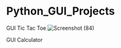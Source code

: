 # Python_GUI_Projects

GUI Tic Tac Toe
![Screenshot (84)](https://user-images.githubusercontent.com/93193151/190878787-6a504b73-5c7d-4392-8010-81e3d31f3895.png)

GUI Calculator
